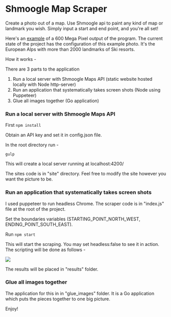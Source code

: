 # Shmoogle Map Scraper

Create a photo out of a map. Use Shmoogle api to paint any kind of map or landmark you wish. Simply input a start and end point, and you're all set!


Here's an [example](https://preview.ibb.co/kU2qnT/IMG_9417.jpg) of a 600 Mega Pixel output of the program.
The current state of the project has the configuration of this example photo. It's the European Alps with more than 2000 landmarks of Ski resorts.

How it works - 

There are 3 parts to the application

1. Run a local server with Shmoogle Maps API (static website hosted locally with Node http-server)
2. Run an application that systematically takes screen shots (Node using Puppeteer)
3. Glue all images together (Go application)


### Run a local server with Shmoogle Maps API
First ```npm install```

Obtain an API key and set it in config.json file.

In the root directory run - 


```gulp```

This will create a local server running at localhost:4200/

The sites code is in "site" directory. Feel free to modify the site however you want the picture to be.


### Run an application that systematically takes screen shots
I used puppeteer to run headless Chrome. The scraper code is in "index.js" file at the root of the project.

Set the boundaries variables (STARTING_POINT_NORTH_WEST, ENDING_POINT_SOUTH_EAST).

Run ```npm start```

This will start the scraping. You may set headless:false to see it in action. The scripting will be done as follows - 

![](https://preview.ibb.co/hoBVMo/Screen_Shot_2018_07_13_at_15_21_38.png)

The results will be placed in "results" folder.

### Glue all images together

The application for this in in "glue_images" folder. It is a Go application which puts the pieces together to one big picture.

Enjoy!
